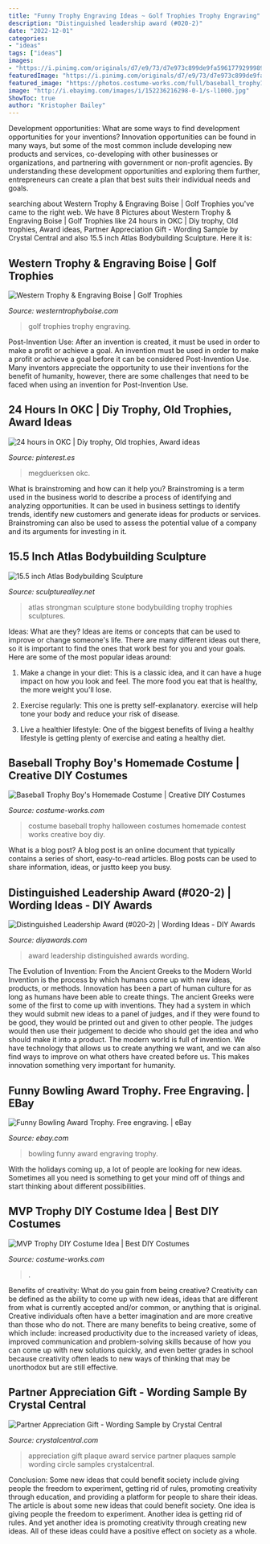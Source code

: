 ```yaml
---
title: "Funny Trophy Engraving Ideas ~ Golf Trophies Trophy Engraving"
description: "Distinguished leadership award (#020-2)"
date: "2022-12-01"
categories:
- "ideas"
tags: ["ideas"]
images:
- "https://i.pinimg.com/originals/d7/e9/73/d7e973c899de9fa596177929998970e3.jpg"
featuredImage: "https://i.pinimg.com/originals/d7/e9/73/d7e973c899de9fa596177929998970e3.jpg"
featured_image: "https://photos.costume-works.com/full/baseball_trophy18.jpg"
image: "http://i.ebayimg.com/images/i/152236216298-0-1/s-l1000.jpg"
ShowToc: true
author: "Kristopher Bailey"
---
```



Development opportunities: What are some ways to find development opportunities for your inventions?
Innovation opportunities can be found in many ways, but some of the most common include developing new products and services, co-developing with other businesses or organizations, and partnering with government or non-profit agencies. By understanding these development opportunities and exploring them further, entrepreneurs can create a plan that best suits their individual needs and goals.

	

		
searching about Western Trophy &amp; Engraving Boise | Golf Trophies you've came to the right web. We have 8 Pictures about Western Trophy &amp; Engraving Boise | Golf Trophies like 24 hours in OKC | Diy trophy, Old trophies, Award ideas, Partner Appreciation Gift - Wording Sample by Crystal Central and also 15.5 inch Atlas Bodybuilding Sculpture. Here it is:
		
    
## Western Trophy &amp; Engraving Boise | Golf Trophies

<img loading=lazy src="https://www.westerntrophyboise.com/wp-content/uploads/2020/07/DSC_0010-3-scaled.jpg" onerror="this.onerror=null;this.src='https://tse1.mm.bing.net/th?id=OIP.jU4Flepqz-j4kfDkJlZ7gQHaLI&amp;pid=15.1';" alt="Western Trophy &amp; Engraving Boise | Golf Trophies">

_Source: westerntrophyboise.com_

>golf trophies trophy engraving. 

	

Post-Invention Use: After an invention is created, it must be used in order to make a profit or achieve a goal.
An invention must be used in order to make a profit or achieve a goal before it can be considered Post-Invention Use. Many inventors appreciate the opportunity to use their inventions for the benefit of humanity, however, there are some challenges that need to be faced when using an invention for Post-Invention Use.

    
## 24 Hours In OKC | Diy Trophy, Old Trophies, Award Ideas

<img loading=lazy src="https://i.pinimg.com/originals/d7/e9/73/d7e973c899de9fa596177929998970e3.jpg" onerror="this.onerror=null;this.src='https://tse2.mm.bing.net/th?id=OIP.K1-fe0V7Qc52_oL6Ph1KgAHaJ4&amp;pid=15.1';" alt="24 hours in OKC | Diy trophy, Old trophies, Award ideas">

_Source: pinterest.es_

>megduerksen okc. 

	

What is brainstroming and how can it help you?
Brainstroming is a term used in the business world to describe a process of identifying and analyzing opportunities. It can be used in business settings to identify trends, identify new customers and generate ideas for products or services. Brainstroming can also be used to assess the potential value of a company and its arguments for investing in it.

    
## 15.5 Inch Atlas Bodybuilding Sculpture

<img loading=lazy src="https://sculpturealley.net/images/atlas.jpg" onerror="this.onerror=null;this.src='https://tse3.mm.bing.net/th?id=OIP.bIXKewp2TWUzSdTbNM3TsgHaM0&amp;pid=15.1';" alt="15.5 inch Atlas Bodybuilding Sculpture">

_Source: sculpturealley.net_

>atlas strongman sculpture stone bodybuilding trophy trophies sculptures. 

	

Ideas: What are they?
Ideas are items or concepts that can be used to improve or change someone's life. There are many different ideas out there, so it is important to find the ones that work best for you and your goals. Here are some of the most popular ideas around:
1. Make a change in your diet: This is a classic idea, and it can have a huge impact on how you look and feel. The more food you eat that is healthy, the more weight you'll lose.

2. Exercise regularly: This one is pretty self-explanatory. exercise will help tone your body and reduce your risk of disease.

3. Live a healthier lifestyle: One of the biggest benefits of living a healthy lifestyle is getting plenty of exercise and eating a healthy diet.

    
## Baseball Trophy Boy&#039;s Homemade Costume | Creative DIY Costumes

<img loading=lazy src="https://photos.costume-works.com/full/baseball_trophy18.jpg" onerror="this.onerror=null;this.src='https://tse3.mm.bing.net/th?id=OIP.juo86pn9Pk7pF10S_elkQwHaMX&amp;pid=15.1';" alt="Baseball Trophy Boy&#039;s Homemade Costume | Creative DIY Costumes">

_Source: costume-works.com_

>costume baseball trophy halloween costumes homemade contest works creative boy diy. 

	

What is a blog post?
A blog post is an online document that typically contains a series of short, easy-to-read articles. Blog posts can be used to share information, ideas, or justto keep you busy.

    
## Distinguished Leadership Award (#020-2) | Wording Ideas - DIY Awards

<img loading=lazy src="https://www.diyawards.com/images/products/themes/google_ad.white/20-sample-detail-crystal-achievement-award-trophy-752.jpg" onerror="this.onerror=null;this.src='https://tse3.mm.bing.net/th?id=OIP.225ufXqrLbO8hFkaR_w3sgHaHa&amp;pid=15.1';" alt="Distinguished Leadership Award (#020-2) | Wording Ideas - DIY Awards">

_Source: diyawards.com_

>award leadership distinguished awards wording. 

	

The Evolution of Invention: From the Ancient Greeks to the Modern World
Invention is the process by which humans come up with new ideas, products, or methods. Innovation has been a part of human culture for as long as humans have been able to create things. The ancient Greeks were some of the first to come up with inventions. They had a system in which they would submit new ideas to a panel of judges, and if they were found to be good, they would be printed out and given to other people. The judges would then use their judgement to decide who should get the idea and who should make it into a product.
The modern world is full of invention. We have technology that allows us to create anything we want, and we can also find ways to improve on what others have created before us. This makes innovation something very important for humanity.

    
## Funny Bowling Award Trophy. Free Engraving. | EBay

<img loading=lazy src="http://i.ebayimg.com/images/i/152236216298-0-1/s-l1000.jpg" onerror="this.onerror=null;this.src='https://tse1.mm.bing.net/th?id=OIP.00S-krPgxL00VKqyvfChagHaJu&amp;pid=15.1';" alt="Funny Bowling Award Trophy. Free engraving. | eBay">

_Source: ebay.com_

>bowling funny award engraving trophy. 

	

With the holidays coming up, a lot of people are looking for new ideas. Sometimes all you need is something to get your mind off of things and start thinking about different possibilities. 

    
## MVP Trophy DIY Costume Idea | Best DIY Costumes

<img loading=lazy src="https://photos.costume-works.com/full/mvp_trophy2.jpg" onerror="this.onerror=null;this.src='https://tse2.mm.bing.net/th?id=OIP.CU3swBHxQ_EIH82xlTVUQwHaLy&amp;pid=15.1';" alt="MVP Trophy DIY Costume Idea | Best DIY Costumes">

_Source: costume-works.com_

>. 

	

Benefits of creativity: What do you gain from being creative?
Creativity can be defined as the ability to come up with new ideas, ideas that are different from what is currently accepted and/or common, or anything that is original. Creative individuals often have a better imagination and are more creative than those who do not. There are many benefits to being creative, some of which include: increased productivity due to the increased variety of ideas, improved communication and problem-solving skills because of how you can come up with new solutions quickly, and even better grades in school because creativity often leads to new ways of thinking that may be unorthodox but are still effective.

    
## Partner Appreciation Gift - Wording Sample By Crystal Central

<img loading=lazy src="https://www.crystalcentral.com/images/products/themes/google_ad.white/160-sample-detail-circle-appreciation-gift-plaques-319.jpg" onerror="this.onerror=null;this.src='https://tse3.mm.bing.net/th?id=OIP.mw65WiQi-MImJShpKe97DAHaHa&amp;pid=15.1';" alt="Partner Appreciation Gift - Wording Sample by Crystal Central">

_Source: crystalcentral.com_

>appreciation gift plaque award service partner plaques sample wording circle samples crystalcentral. 

	

Conclusion: Some new ideas that could benefit society include giving people the freedom to experiment, getting rid of rules, promoting creativity through education, and providing a platform for people to share their ideas.
The article is about some new ideas that could benefit society. One idea is giving people the freedom to experiment. Another idea is getting rid of rules. And yet another idea is promoting creativity through creating new ideas. All of these ideas could have a positive effect on society as a whole.

